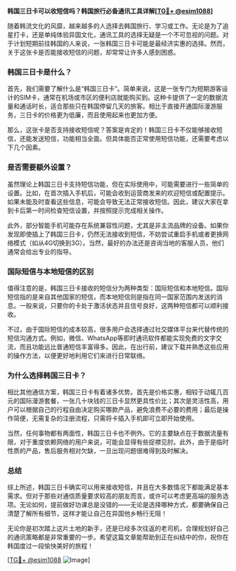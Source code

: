**韩国三日卡可以收短信吗？韩国旅行必备通讯工具详解[[TG💪+ @esim1088](https://t.me/s/esim1088)]**

随着韩流文化的风靡，越来越多的人选择去韩国旅行、学习或工作。无论是为了追星打卡，还是单纯体验异国文化，通讯工具的选择无疑是一个不可忽视的问题。对于计划短期前往韩国的人来说，一张韩国三日卡可能是最经济实惠的选择。然而，关于这张卡是否能接收短信的问题，却常常让许多人感到困惑。

### 韩国三日卡是什么？

首先，我们需要了解什么是“韩国三日卡”。简单来说，这是一张专门为短期游客设计的SIM卡，通常在机场或市区的便利店就能购买到。这种卡提供了一定的数据流量和通话时长，适合那些只在韩国停留几天的旅客。相比于直接开通国际漫游服务，三日卡的价格更为低廉，而且使用起来也更加方便。

那么，这张卡是否支持接收短信呢？答案是肯定的！韩国三日卡不仅能够接收短信，还能发送短信，功能相当全面。但具体能否正常使用短信功能，还需要考虑以下几个因素。

### 是否需要额外设置？

虽然理论上韩国三日卡支持短信功能，但在实际使用中，可能需要进行一些简单的设置。比如，在首次插入手机后，可能会收到运营商发来的欢迎短信或配置提示。如果未能及时查看这些信息，可能会导致无法正常接收短信。因此，建议大家在拿到卡后第一时间检查短信设置，并按照提示完成相关操作。

此外，部分智能手机可能存在系统兼容性问题，尤其是非主流品牌的设备。如果你发现即使插上了韩国三日卡，仍然无法接收到短信，不妨尝试重启手机或者更换网络模式（如从4G切换到3G）。当然，最好的办法还是咨询当地的客服人员，他们通常会给出专业的指导。

### 国际短信与本地短信的区别

值得注意的是，韩国三日卡接收的短信分为两种类型：国际短信和本地短信。国际短信指的是来自其他国家的短信，而本地短信则是指在同一国家范围内发送的消息。一般来说，只要你的卡处于激活状态并且信号良好，这两种短信都可以顺利接收。

不过，由于国际短信的成本较高，很多用户会选择通过社交媒体平台来代替传统的短信沟通方式。例如，微信、WhatsApp等即时通讯软件都能实现免费的文字交流，而且功能远比普通短信丰富得多。因此，在出行前，建议下载并熟悉这些应用的操作方法，以便更好地利用它们来进行日常联络。

### 为什么选择韩国三日卡？

相比其他通信方案，韩国三日卡有着诸多优势。首先是价格实惠，相较于动辄几百元的国际漫游套餐，一张几十块钱的三日卡显然更具性价比；其次是灵活性高，用户可以根据自己的行程自由决定购买哪款产品，避免浪费不必要的费用；最后是操作简便，无需复杂的注册流程，只需将卡插入手机即可立即开始使用。

当然，任何事物都有两面性，韩国三日卡也不例外。它的主要缺点在于数据流量有限，对于重度依赖网络的用户来说，可能会显得有些捉襟见肘。此外，由于是临时性质的产品，售后服务相对欠缺，一旦出现问题很难得到及时解决。

### 总结

综上所述，韩国三日卡确实可以用来接收短信，并且在大多数情况下都能满足基本需求。但对于那些对通信质量要求较高的朋友而言，或许可以考虑更高端的服务选项。无论如何，提前做好功课总是没错的——无论是选择哪种方式，都要确保自己清楚了解所有细节，这样才能让自己在异国他乡畅行无阻！

无论你是初次踏上这片土地的新手，还是已经多次往返的老司机，合理规划好自己的通讯策略都是非常重要的一步。希望这篇文章能帮助到正在纠结中的你，祝你在韩国度过一段愉快美好的旅程！

[[TG💪+ @esim1088](https://t.me/s/esim1088) ![Image](https://i.postimg.cc/4NQfJmqS/Snipaste-2025-05-13-00-14-12.png)]